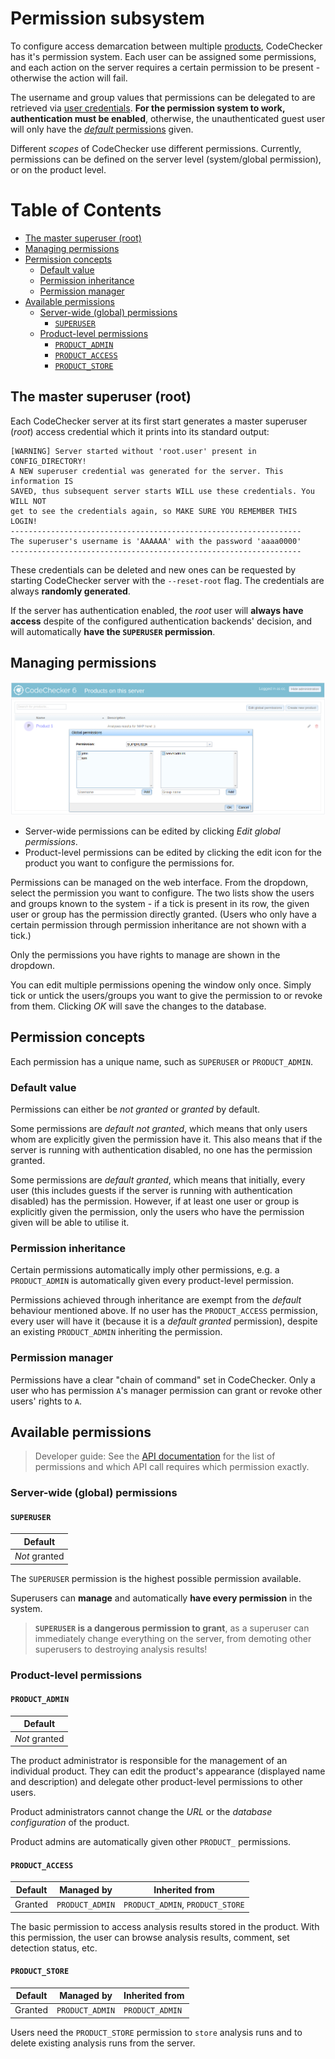 Permission subsystem
====================

To configure access demarcation between multiple [products](/docs/products.md),
CodeChecker has it's permission system. Each user can be assigned some
permissions, and each action on the server requires a certain permission to be
present - otherwise the action will fail.

The username and group values that permissions can be delegated to are
retrieved via [user credentials](/docs/authentication.md). **For the permission
system to work, authentication must be enabled**, otherwise, the
unauthenticated guest user will only have the
[*default* permissions](/docs/permissions.md#default-value) given.

Different *scopes* of CodeChecker use different permissions. Currently,
permissions can be defined on the server level (system/global permission), or
on the product level.

Table of Contents
=================
* [The master superuser (root)](#the-master-superuser)
* [Managing permissions](#managing-permissions)
* [Permission concepts](#permission-concepts)
  * [Default value](#default-value)
  * [Permission inheritance](#permission-inheritance)
  * [Permission manager](#permission-manager)
* [Available permissions](#available-permissions)
  * [Server-wide (global) permissions](#global-permissions)
    * [`SUPERUSER`](#superuser)
  * [Product-level permissions](#product-level-permissions)
    * [`PRODUCT_ADMIN`](#product-admin)
    * [`PRODUCT_ACCESS`](#product-access)
    * [`PRODUCT_STORE`](#product-store)

## <a name="the-master-superuser"></a> The master superuser (root)

Each CodeChecker server at its first start generates a master superuser
(*root*) access credential which it prints into its standard output:

~~~~~~~~~~~~~~~~~~~~~
[WARNING] Server started without 'root.user' present in CONFIG_DIRECTORY!
A NEW superuser credential was generated for the server. This information IS
SAVED, thus subsequent server starts WILL use these credentials. You WILL NOT
get to see the credentials again, so MAKE SURE YOU REMEMBER THIS LOGIN!
-----------------------------------------------------------------
The superuser's username is 'AAAAAA' with the password 'aaaa0000'
-----------------------------------------------------------------
~~~~~~~~~~~~~~~~~~~~~

These credentials can be deleted and new ones can be requested by starting
CodeChecker server with the `--reset-root` flag. The credentials are always
**randomly generated**.

If the server has authentication enabled, the *root* user will **always have
access** despite of the configured authentication backends' decision, and
will automatically **have the `SUPERUSER` permission**.

## <a name="managing-permissions"></a> Managing permissions

![Global permission manager](/docs/images/permissions.png)

 * Server-wide permissions can be edited by clicking *Edit global permissions*.
 * Product-level permissions can be edited by clicking the edit icon for the
   product you want to configure the permissions for.

Permissions can be managed on the web interface. From the dropdown, select the
permission you want to configure. The two lists show the users and groups
known to the system - if a tick is present in its row, the given user or group
has the permission directly granted. (Users who only have a certain permission
through permission inheritance are not shown with a tick.)

Only the permissions you have rights to manage are shown in the dropdown.

You can edit multiple permissions opening the window only once. Simply tick or
untick the users/groups you want to give the permission to or revoke from them.
Clicking *OK* will save the changes to the database.

## <a name="permission-concepts"></a> Permission concepts

Each permission has a unique name, such as `SUPERUSER` or `PRODUCT_ADMIN`.

### <a name="default-value"></a> Default value

Permissions can either be *not granted* or *granted* by default. 

Some permissions are *default not granted*, which means that only users whom
are explicitly given the permission have it. This also means that if the
server is running with authentication disabled, no one has the permission
granted.

Some permissions are *default granted*, which means that initially, every user
(this includes guests if the server is running with authentication disabled)
has the permission. However, if at least one user or group is explicitly
given the permission, only the users who have the permission given will be
able to utilise it.

### <a name="permission-inheritance"></a> Permission inheritance

Certain permissions automatically imply other permissions, e.g. a
`PRODUCT_ADMIN` is automatically given every product-level permission.

Permissions achieved through inheritance are exempt from the *default*
behaviour mentioned above. If no user has the `PRODUCT_ACCESS` permission,
every user will have it (because it is a *default granted* permission), despite
an existing `PRODUCT_ADMIN` inheriting the permission.

### <a name="permission-manager"></a> Permission manager

Permissions have a clear "chain of command" set in CodeChecker. Only a user who
has permission `A`'s manager permission can grant or revoke other users' rights
to `A`.

## <a name="available-permissions"></a> Available permissions

> Developer guide: See the [API documentation](/api/README.md) for the list of
> permissions and which API call requires which permission exactly.

### <a name="global-permissions"></a> Server-wide (global) permissions

#### <a name="superuser"></a> `SUPERUSER`

|    Default    |
|---------------|
| *Not* granted |

The `SUPERUSER` permission is the highest possible permission available.

Superusers can **manage** and automatically **have every permission** in the
system.

> **`SUPERUSER` is a dangerous permission to grant**, as a superuser can
> immediately change everything on the server, from demoting other superusers
> to destroying analysis results!

### <a name="product-level-permissions"></a> Product-level permissions

#### <a name="product-admin"></a> `PRODUCT_ADMIN`

|    Default    |
|---------------|
| *Not* granted |

The product administrator is responsible for the management of an individual
product. They can edit the product's appearance (displayed name and
description) and delegate other product-level permissions to other users.

Product administrators cannot change the *URL* or the *database configuration*
of the product.

Product admins are automatically given other `PRODUCT_` permissions.

#### <a name="product-access"></a> `PRODUCT_ACCESS`

| Default |    Managed by   |          Inherited from          |
|---------|-----------------|----------------------------------|
| Granted | `PRODUCT_ADMIN` | `PRODUCT_ADMIN`, `PRODUCT_STORE` |


The basic permission to access analysis results stored in the product. With
this permission, the user can browse analysis results, comment, set detection
status, etc.

#### <a name="product-store"></a> `PRODUCT_STORE`

| Default |    Managed by   | Inherited from  |
|---------|-----------------|-----------------|
| Granted | `PRODUCT_ADMIN` | `PRODUCT_ADMIN` |

Users need the `PRODUCT_STORE` permission to `store` analysis runs and to
delete existing analysis runs from the server.

